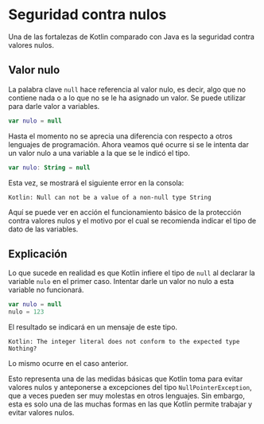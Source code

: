 # Seguridad contra nulos

Una de las fortalezas de Kotlin comparado con Java es la seguridad contra valores nulos.

## Valor nulo

La palabra clave `null` hace referencia al valor nulo, es decir, algo que no contiene nada o a lo que no se le ha asignado un valor.
Se puede utilizar para darle valor a variables.

```kotlin
var nulo = null
```

Hasta el momento no se aprecia una diferencia con respecto a otros lenguajes de programación.
Ahora veamos qué ocurre si se le intenta dar un valor nulo a una variable a la que se le indicó el tipo.

```kotlin
var nulo: String = null
```

Esta vez, se mostrará el siguiente error en la consola:

```text
Kotlin: Null can not be a value of a non-null type String
```

Aquí se puede ver en acción el funcionamiento básico de la protección contra valores nulos y el motivo por el cual se recomienda indicar el tipo de dato de las variables.

## Explicación

Lo que sucede en realidad es que Kotlin infiere el tipo de `null` al declarar la variable `nulo` en el primer caso.
Intentar darle un valor no nulo a esta variable no funcionará.

```kotlin
var nulo = null
nulo = 123
```

El resultado se indicará en un mensaje de este tipo.

```text
Kotlin: The integer literal does not conform to the expected type Nothing?
```

Lo mismo ocurre en el caso anterior.

Esto representa una de las medidas básicas que Kotlin toma para evitar valores nulos y anteponerse a excepciones del tipo `NullPointerException`, que a veces pueden ser muy molestas en otros lenguajes.
Sin embargo, esta es solo una de las muchas formas en las que Kotlin permite trabajar y evitar valores nulos.
